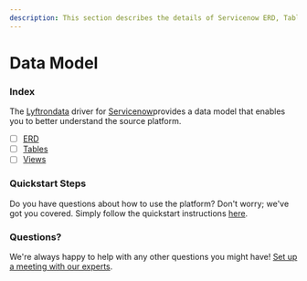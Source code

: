 ```yaml
---
description: This section describes the details of Servicenow ERD, Tables, and Views.
---
```


# Data Model

### Index

The  [Lyftrondata](https://www.lyftrondata.com/) driver for [Servicenow](https://www.lyftrondata.com/integration/business-analytics/service-now/)provides a data model that enables you to better understand the source platform.

* [ ] [ERD](../../../business-analytics/servicenow/data-model/erd.md)
* [ ] [Tables](../../../business-analytics/servicenow/data-model/tables.md)
* [ ] [Views](../../../business-analytics/servicenow/data-model/views.md)

### Quickstart Steps

Do you have questions about how to use the platform? Don't worry; we've got you covered. Simply follow the quickstart instructions [here](../../../business-analytics/servicenow/quickstart-steps.md).

### Questions? <a href="#questions" id="questions"></a>

We're always happy to help with any other questions you might have! [Set up a meeting with our experts](https://www.lyftrondata.com/book-a-meeting/).

